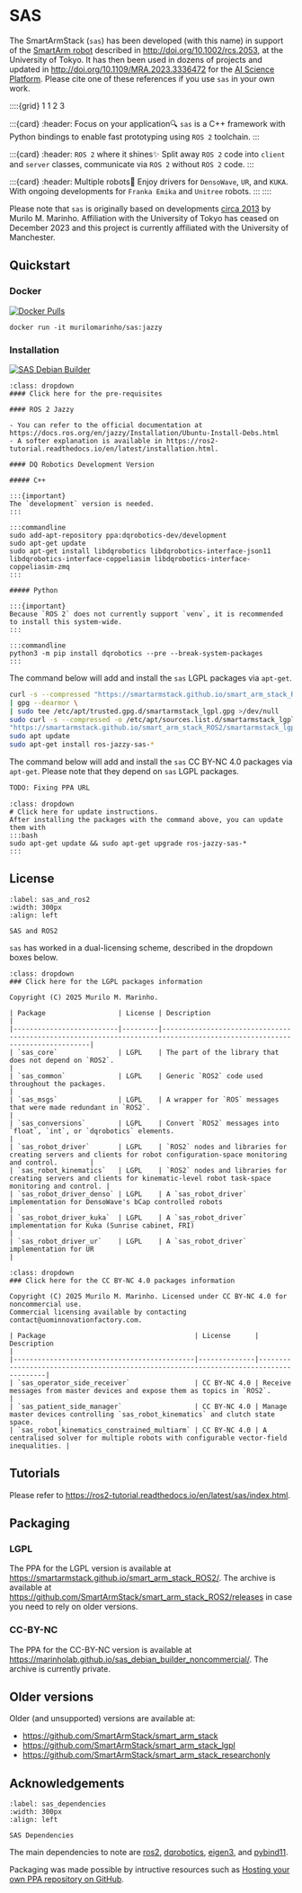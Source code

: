 # SAS

The SmartArmStack (`sas`) has been developed (with this name) in support of the [SmartArm robot](https://www.youtube.com/watch?v=dayuW47PKKc&list=PLwlAbCcz-l4th0eD8DCTSjyUo3rKeTY16&index=12) described in http://doi.org/10.1002/rcs.2053,
at the University of Tokyo. 
It has then been used in dozens of projects and updated in http://doi.org/10.1109/MRA.2023.3336472 for the [AI Science Platform](https://www.youtube.com/watch?v=3JPSywPAdj4). Please cite one
of these references if you use `sas` in your own work.

::::{grid} 1 1 2 3

:::{card}
:header: Focus on your application🔍
`sas` is a C++ framework with Python bindings to enable fast prototyping using `ROS 2`
toolchain. 
:::

:::{card}
:header: `ROS 2` where it shines✨
Split away `ROS 2` code into `client` and `server` classes, communicate via `ROS 2` 
without `ROS 2` code.
:::

:::{card}
:header: Multiple robots🤖
Enjoy drivers for `DensoWave`, `UR`, and `KUKA`. With ongoing developments for `Franka Emika`
and `Unitree` robots.
:::
::::

Please note that `sas` is originally based on developments [circa 2013](https://github.com/rosilo) by Murilo M. Marinho.
Affiliation with the University of Tokyo has ceased on December 2023 and this project is currently affiliated with
the University of Manchester.

## Quickstart

### Docker 
[![Docker Pulls](https://img.shields.io/docker/pulls/murilomarinho/sas)](https://hub.docker.com/r/murilomarinho/sas)

```commandline
docker run -it murilomarinho/sas:jazzy
```

### Installation 
[![SAS Debian Builder](https://github.com/SmartArmStack/smart_arm_stack_ROS2/actions/workflows/sas_debian_builder.yml/badge.svg?branch=jazzy)](https://github.com/SmartArmStack/smart_arm_stack_ROS2/actions/workflows/sas_debian_builder.yml)

```{tip}
:class: dropdown
#### Click here for the pre-requisites

#### ROS 2 Jazzy

- You can refer to the official documentation at https://docs.ros.org/en/jazzy/Installation/Ubuntu-Install-Debs.html
- A softer explanation is available in https://ros2-tutorial.readthedocs.io/en/latest/installation.html.

#### DQ Robotics Development Version

##### C++

:::{important}
The `development` version is needed.
:::

:::commandline
sudo add-apt-repository ppa:dqrobotics-dev/development
sudo apt-get update
sudo apt-get install libdqrobotics libdqrobotics-interface-json11 libdqrobotics-interface-coppeliasim libdqrobotics-interface-coppeliasim-zmq
:::

##### Python

:::{important}
Because `ROS 2` does not currently support `venv`, it is recommended
to install this system-wide.
:::

:::commandline
python3 -m pip install dqrobotics --pre --break-system-packages
:::

```
The command below will add and install the `sas` LGPL packages via `apt-get`.

```bash
curl -s --compressed "https://smartarmstack.github.io/smart_arm_stack_ROS2/KEY.gpg" \
| gpg --dearmor \
| sudo tee /etc/apt/trusted.gpg.d/smartarmstack_lgpl.gpg >/dev/null
sudo curl -s --compressed -o /etc/apt/sources.list.d/smartarmstack_lgpl.list \
"https://smartarmstack.github.io/smart_arm_stack_ROS2/smartarmstack_lgpl.list"
sudo apt update
sudo apt-get install ros-jazzy-sas-*
```

The command below will add and install the `sas` CC BY-NC 4.0 packages via `apt-get`. Please note that they depend on `sas` LGPL packages.

```bash
TODO: Fixing PPA URL
```


```{note}
:class: dropdown
# Click here for update instructions.
After installing the packages with the command above, you can update them with
:::bash
sudo apt-get update && sudo apt-get upgrade ros-jazzy-sas-*
:::
```

## License

```{figure} img/computer_ros2.png
:label: sas_and_ros2
:width: 300px
:align: left

SAS and ROS2
```

`sas` has worked in a dual-licensing scheme, described in the dropdown boxes below.

```{important}
:class: dropdown
### Click here for the LGPL packages information

Copyright (C) 2025 Murilo M. Marinho.

| Package                  | License | Description                                                                                                              |
|--------------------------|---------|--------------------------------------------------------------------------------------------------------------------------|
| `sas_core`               | LGPL    | The part of the library that does not depend on `ROS2`.                                                                  |
| `sas_common`             | LGPL    | Generic `ROS2` code used throughout the packages.                                                                        |
| `sas_msgs`               | LGPL    | A wrapper for `ROS` messages that were made redundant in `ROS2`.                                                         |
| `sas_conversions`        | LGPL    | Convert `ROS2` messages into `float`, `int`, or `dqrobotics` elements.                                                   |
| `sas_robot_driver`       | LGPL    | `ROS2` nodes and libraries for creating servers and clients for robot configuration-space monitoring and control.        |
| `sas_robot_kinematics`   | LGPL    | `ROS2` nodes and libraries for creating servers and clients for kinematic-level robot task-space monitoring and control. |
| `sas_robot_driver_denso` | LGPL    | A `sas_robot_driver` implementation for DensoWave's bCap controlled robots                                               |
| `sas_robot_driver_kuka`  | LGPL    | A `sas_robot_driver` implementation for Kuka (Sunrise cabinet, FRI)                                                      |
| `sas_robot_driver_ur`    | LGPL    | A `sas_robot_driver` implementation for UR                                                                               |
```

```{tip}
:class: dropdown
### Click here for the CC BY-NC 4.0 packages information

Copyright (C) 2025 Murilo M. Marinho. Licensed under CC BY-NC 4.0 for noncommercial use.
Commercial licensing available by contacting contact@uominnovationfactory.com.

| Package                                     | License      | Description                                                                           |
|---------------------------------------------|--------------|---------------------------------------------------------------------------------------|
| `sas_operator_side_receiver`                | CC BY-NC 4.0 | Receive messages from master devices and expose them as topics in `ROS2`.             |
| `sas_patient_side_manager`                  | CC BY-NC 4.0 | Manage master devices controlling `sas_robot_kinematics` and clutch state space.      |
| `sas_robot_kinematics_constrained_multiarm` | CC BY-NC 4.0 | A centralised solver for multiple robots with configurable vector-field inequalities. |
```

## Tutorials

Please refer to https://ros2-tutorial.readthedocs.io/en/latest/sas/index.html.

## Packaging

### LGPL

The PPA for the LGPL version is available at https://smartarmstack.github.io/smart_arm_stack_ROS2/. The archive is available at https://github.com/SmartArmStack/smart_arm_stack_ROS2/releases in case you need to rely on older versions.

### CC-BY-NC

The PPA for the CC-BY-NC version is available at https://marinholab.github.io/sas_debian_builder_noncommercial/. The archive is currently private. 

## Older versions

Older (and unsupported) versions are available at:
- https://github.com/SmartArmStack/smart_arm_stack
- https://github.com/SmartArmStack/smart_arm_stack_lgpl
- https://github.com/SmartArmStack/smart_arm_stack_researchonly

## Acknowledgements

```{figure} img/computer_capi_open_tech.png
:label: sas_dependencies
:width: 300px
:align: left

SAS Dependencies
```

The main dependencies to note are [ros2](https://www.ros.org), [dqrobotics](https://dqrobotics.github.io), [eigen3](https://eigen.tuxfamily.org/index.php?title=Main_Page), and [pybind11](https://pybind11.readthedocs.io/en/stable/).

Packaging was made possible by intructive resources such as [Hosting your own PPA repository on GitHub](https://assafmo.github.io/2019/05/02/ppa-repo-hosted-on-github.html).
